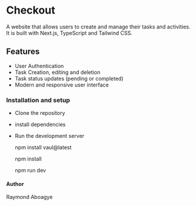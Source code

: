 # Checkout

A website that allows users to create and manage their tasks and activities. It is built with Next.js, TypeScript and Tailwind CSS.

## Features

- User Authentication
- Task Creation, editing and deletion
- Task status updates (pending or completed)
- Modern and responsive user interface

### Installation and setup

- Clone the repository
- install dependencies
- Run the development server

  npm install vaul@latest

  npm install

  npm run dev

#### Author

Raymond Aboagye
